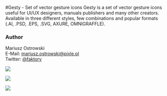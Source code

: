 #Gesty - Set of vector gesture icons
Gesty is a set of vector gesture icons useful for UI/UX designers, manuals publishers and many other creators. Available in three different styles, few combinations and popular formats (.AI, .PSD, .EPS, .SVG, AXURE, OMNIGRAFFLE).

### Author
Mariusz Ostrowski  
E-Mail: mariusz.ostrowski@pixle.pl  
Twitter: [@faktory](https://twitter.com/faktory)

![](https://raw.githubusercontent.com/pixle/gesty/master/Preview/style01.png)

![](https://raw.githubusercontent.com/pixle/gesty/master/Preview/style02.png)

![](https://raw.githubusercontent.com/pixle/gesty/master/Preview/style03.jpg)
